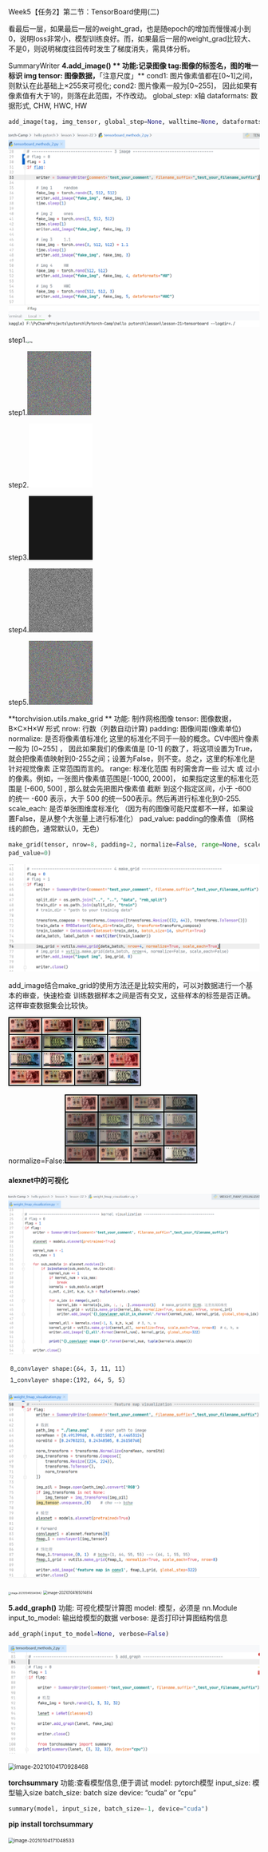 Week5【任务2】第二节：TensorBoard使用(二)

看最后一层，如果最后一层的weight_grad，也是随epoch的增加而慢慢减小到0，说明loss非常小，模型训练良好。而，如果最后一层的weight_grad比较大、不是0，则说明梯度往回传时发生了梯度消失，需具体分析。

SummaryWriter
**4.add_image() **
功能:记录图像
tag:图像的标签名，图的唯一标识
img tensor: 图像数据，**「注意尺度」**
	cond1: 图片像素值都在[0~1]之间，则默认在此基础上×255来可视化;
	cond2: 图片像素一般为[0~255]， 因此如果有像素值有大于1的，则落在此范围，不作改动。
global_step: x轴
dataformats: 数据形式, CHW, HWC, HW

```python
add_image(tag, img_tensor, global_step=None, walltime=None, dataformats='CHW')
```

![image-20210103204522985](Week5%E3%80%90%E4%BB%BB%E5%8A%A12%E3%80%91%E7%AC%AC%E4%BA%8C%E8%8A%82%EF%BC%9ATensorBoard%E4%BD%BF%E7%94%A8(%E4%BA%8C).assets/image-20210103204522985.png)

step1.<img src="http://localhost:6006/data/plugin/images/individualImage?ts=1609677138.702473&run=runs%5CJan03_20-32-17_DESKTOP-HDNB53Gtest_your_comment&tag=fake_img&sample=0&index=0" alt="img" style="zoom:25%;" />

step1.<img src="Week5%E3%80%90%E4%BB%BB%E5%8A%A12%E3%80%91%E7%AC%AC%E4%BA%8C%E8%8A%82%EF%BC%9ATensorBoard%E4%BD%BF%E7%94%A8(%E4%BA%8C).assets/step1.png" alt="step1" style="zoom:25%;" />

step2.<img src="Week5%E3%80%90%E4%BB%BB%E5%8A%A12%E3%80%91%E7%AC%AC%E4%BA%8C%E8%8A%82%EF%BC%9ATensorBoard%E4%BD%BF%E7%94%A8(%E4%BA%8C).assets/step2.png" alt="step2" style="zoom:25%;" />

step3.<img src="Week5%E3%80%90%E4%BB%BB%E5%8A%A12%E3%80%91%E7%AC%AC%E4%BA%8C%E8%8A%82%EF%BC%9ATensorBoard%E4%BD%BF%E7%94%A8(%E4%BA%8C).assets/step3.png" alt="step3" style="zoom:25%;" />

step4.<img src="Week5%E3%80%90%E4%BB%BB%E5%8A%A12%E3%80%91%E7%AC%AC%E4%BA%8C%E8%8A%82%EF%BC%9ATensorBoard%E4%BD%BF%E7%94%A8(%E4%BA%8C).assets/step4.png" alt="step4" style="zoom:25%;" />

step5.<img src="Week5%E3%80%90%E4%BB%BB%E5%8A%A12%E3%80%91%E7%AC%AC%E4%BA%8C%E8%8A%82%EF%BC%9ATensorBoard%E4%BD%BF%E7%94%A8(%E4%BA%8C).assets/step5.png" alt="step5" style="zoom:25%;" />

**torchvision.utils.make_grid **
功能: 制作网格图像
tensor: 图像数据，B×C×H×W 形式
nrow: 行数（列数自动计算)
padding: 图像间距(像素单位)
normalize: 是否将像素值标准化 
	这里的标准化不同于一般的概念。CV中图片像素一般为 [0~255] ， 因此如果我们的像素值是 [0-1] 的数了，将这项设置为True，就会把像素值映射到0-255之间；设置为False，则不变。总之，这里的标准化是针对视觉像素	正常范围而言的。
range: 标准化范围
	有时需舍弃一些 过大 或 过小 的像素。例如，一张图片像素值范围是[-1000, 2000]， 如果指定这里的标准化范围是 [-600, 500] , 那么就会先把图片像素值 截断 到这个指定区间，小于 -600 的统一 -600 表示，大于 500 的统一500表示。然后再进行标准化到0-255.
scale_each: 是否单张图维度标准化 （因为有的图像可能尺度都不一样，如果设置False，是从整个大张量上进行标准化）
pad_value: padding的像素值 （网格线的颜色，通常默认0，无色）

```python
make_grid(tensor, nrow=8, padding=2, normalize=False, range=None, scale_each=False,
pad_value=0)
```

![image-20210104161141725](Week5%E3%80%90%E4%BB%BB%E5%8A%A12%E3%80%91%E7%AC%AC%E4%BA%8C%E8%8A%82%EF%BC%9ATensorBoard%E4%BD%BF%E7%94%A8(%E4%BA%8C).assets/image-20210104161141725.png)

add_image结合make_grid的使用方法还是比较实用的，可以对数据进行一个基本的审查，快速检查 训练数据样本之间是否有交叉，这些样本的标签是否正确。这样审查数据集会比较快。

![makegrid](Week5%E3%80%90%E4%BB%BB%E5%8A%A12%E3%80%91%E7%AC%AC%E4%BA%8C%E8%8A%82%EF%BC%9ATensorBoard%E4%BD%BF%E7%94%A8(%E4%BA%8C).assets/makegrid.png)

normalize=False:![normalize_false](Week5%E3%80%90%E4%BB%BB%E5%8A%A12%E3%80%91%E7%AC%AC%E4%BA%8C%E8%8A%82%EF%BC%9ATensorBoard%E4%BD%BF%E7%94%A8(%E4%BA%8C).assets/normalize_false.png)

#### alexnet中的可视化

![image-20210104162425489](Week5%E3%80%90%E4%BB%BB%E5%8A%A12%E3%80%91%E7%AC%AC%E4%BA%8C%E8%8A%82%EF%BC%9ATensorBoard%E4%BD%BF%E7%94%A8(%E4%BA%8C).assets/image-20210104162425489.png)



<img src="Week5%E3%80%90%E4%BB%BB%E5%8A%A12%E3%80%91%E7%AC%AC%E4%BA%8C%E8%8A%82%EF%BC%9ATensorBoard%E4%BD%BF%E7%94%A8(%E4%BA%8C).assets/image-20210104162447434.png" alt="image-20210104162447434" style="zoom: 50%;" />

![image-20210104162703551](Week5%E3%80%90%E4%BB%BB%E5%8A%A12%E3%80%91%E7%AC%AC%E4%BA%8C%E8%8A%82%EF%BC%9ATensorBoard%E4%BD%BF%E7%94%A8(%E4%BA%8C).assets/image-20210104162703551.png)

<img src="C:%5CUsers%5C86182%5CAppData%5CRoaming%5CTypora%5Ctypora-user-images%5Cimage-20210104165640842.png" alt="image-20210104165640842" style="zoom:33%;" />

<img src="C:%5CUsers%5C86182%5CAppData%5CRoaming%5CTypora%5Ctypora-user-images%5Cimage-20210104165014814.png" alt="image-20210104165014814" style="zoom:50%;" />

**5.add_graph()**
功能: 可视化模型计算图
model: 模型，必须是 nn.Module
input_to_model: 输出给模型的数据
verbose: 是否打印计算图结构信息

```python
add_graph(input_to_model=None, verbose=False)
```

![image-20210104171142974](Week5%E3%80%90%E4%BB%BB%E5%8A%A12%E3%80%91%E7%AC%AC%E4%BA%8C%E8%8A%82%EF%BC%9ATensorBoard%E4%BD%BF%E7%94%A8(%E4%BA%8C).assets/image-20210104171142974.png)

<img src="C:%5CUsers%5C86182%5CAppData%5CRoaming%5CTypora%5Ctypora-user-images%5Cimage-20210104170928468.png" alt="image-20210104170928468" style="zoom: 80%;" />

**torchsummary**
功能:查看模型信息,便于调试
model: pytorch模型
input_size: 模型输入size
batch_size: batch size
device: “cuda” or “cpu”

```python
summary(model, input_size, batch_size=-1, device="cuda")
```

**pip install torchsummary**

<img src="C:%5CUsers%5C86182%5CAppData%5CRoaming%5CTypora%5Ctypora-user-images%5Cimage-20210104171048533.png" alt="image-20210104171048533" style="zoom:67%;" />